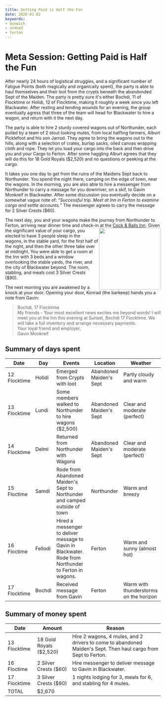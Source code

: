 ```yaml
---
title: Getting Paid is Half the Fun  
date: 2020-01-02
keywords:
- dunwich
- undead
- ferton
---
```


# Meta Session: Getting Paid is Half the Fun  

After nearly 24 hours of logistical struggles, and a significant number of Fatigue Points (both magically and organically spent), the party is able to haul themselves and their loot from the crypts beneath the abandonded Sept of the Maiden.  The party is pretty sure it's either Bochdi, 11 of Flocktime or Holidi, 12 of Flocktime, making it roughly a week since you left Blackwater.  After resting and tending wounds for an evening, the group eventually agress that three of the team will head for Blackwater to hire a wagon, and return with it the next day.  

The party is able to hire 2 sturdy covered wagons out of Northunder, each pulled by a team of 2 stout looking mules, from local halfling farmers, Alburt Picklefoot and his son Jarrod.  They agree to bring the wagons out to the hills, along with a selection of crates, burlap sacks, oiled canvas wrapping cloth and rope. They let you load your cargo into the back and then drive you and your Cargo to Ferton.  After some haggling Alburt agrees that they will do this for 18 Gold Royals ($2,520) and no questions or peeking at the cargo.  

It takes you one day to get from the ruins of the Maidens Sept back to Northunder.  You spend the night there, camping on the edge of town, near the wagons.  In the morning, you are also able to hire a messenger from Northunder to carry a message for you downriver, on a skif, to Gavin Monkreif in Blackwater.  After some discussion you eventually decide on a somewhat vague note of: “*Successful trip.  Meet at Inn in Ferton to examine cargo and settle accounts.*”  The messenger agrees to carry the message for 2 Silver Crests ($60).  

The next day, you and your wagons make the journey from Northunder to Ferton, arriving near dinner time and check-in at the [Cock & Balls Inn](https://rickosborne.github.io/blackwater/guide/105-blackwater-city.html#cock-&-balls-inn).  <img src="https://rickosborne.github.io/blackwater/images/Cock%20and%20Balls%20Sign.png" align="right" height="200"> Given the significant value of your cargo, you elected to have 3 people sleep in the wagons, in the stable yard, for the first half of the night, and then the other three take over at midnight.  You were able to get a room at the Inn with 3 beds and a window overlooking the stable yards, the river, and the city of Blackwater beyond.  The room, stabling, and meals cost 3 Silver Crests ($90).

The next morning you are awakened by a knock at your door.  Opening your door, Konrad (the barkeep) hands you a note from Gavin:   

> Bochdi, 17 Flocktime  
> My friends - 
> Your most excellent news excites me beyond words!  I will meet you at the Inn this evening at Sunset, Bochdi 17 Flocktime.  We will take a full inventory and arrange necessary payments.  
> Your loyal friend and employer,  
> Gavin Monkreif  

## Summary of days spent
|Date|Day|Events|Location|Weather|
|---|---|---|---|---|
|12 Flocktime|Holidi|Emerged from Crypts with loot|Abandoned Maiden's Sept|Partly cloudy and warm|
|13 Flocktime|Lundi|Some members walked to Northunder to hire wagons ($2,500)|Abandoned Maiden's Sept|Clear and moderate (perfect)|
|14 Flocktime|Delmi|Returned from Northunder with Wagons|Abandoned Maiden's Sept|Clear and moderate (perfect)|
|15 Floctime|Samdi|Rode from Abandoned Maiden's Sept to Northunder and camped outside of town|Northunder|Warm and breezy|
|16 Floctime|Fellodi|Hired a messenger to deliver message to Gavin in Blackwater.  Rode from Northunder to Ferton in wagons.|Ferton|Warm and sunny (almost hot)|
|17 Flocktime|Bochdi|Received message from Gavin|Ferton|Warm with thunderstorms on the horizon|
  
## Summary of money spent
|Date|Amount|Reason|
|---|---|---|
|13 Flocktime|18 Gold Royals ($2,520)|Hire 2 wagons, 4 mules, and 2 drivers to come to abandoned Maiden's Sept.  Then haul cargo from Sept to Ferton.|
|16 Floctime|2 Silver Crests ($60)|Hire messenger to deliver message to Gavin in Blackwater.|
|17 Flocktime|3 Silver Crests ($90)|1 nights lodging for 3, meals for 6, and stabling for 4 mules.|  
|TOTAL|$2,670| |  
